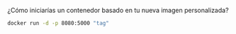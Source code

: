¿Cómo iniciarías un contenedor basado en tu nueva imagen personalizada?

``` bash
docker run -d -p 8080:5000 "tag" 
```
